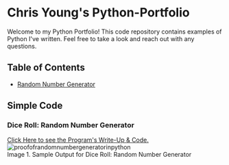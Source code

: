 # Chris Young's Python-Portfolio

Welcome to my Python Portfolio!  This code repository contains examples of Python I've written. Feel free to take a look and reach out with any questions.

## Table of Contents

+ [Random Number Generator](https://github.com/reachchrisyoung/Python-Portfolio/blob/main/README.md#dice-roll-random-number-generator)

## Simple Code

### Dice Roll: Random Number Generator
[Click Here to see the Program's Write-Up & Code.](https://github.com/reachchrisyoung/Python-Portfolio/blob/a90acd608544882d84def77406f030ddc909bebb/Random%20Number%20Generator%3A%20Dice%20Roll)<br />
![proofofrandomnumbergeneratorinpython](https://github.com/user-attachments/assets/349e98fd-0b1e-484a-9a0d-5a3089d6b48e) <br />
Image 1. Sample Output for Dice Roll: Random Number Generator
